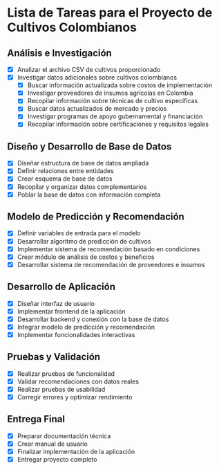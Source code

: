 # Lista de Tareas para el Proyecto de Cultivos Colombianos

## Análisis e Investigación
- [x] Analizar el archivo CSV de cultivos proporcionado
- [x] Investigar datos adicionales sobre cultivos colombianos
  - [x] Buscar información actualizada sobre costos de implementación
  - [x] Investigar proveedores de insumos agrícolas en Colombia
  - [x] Recopilar información sobre técnicas de cultivo específicas
  - [x] Buscar datos actualizados de mercado y precios
  - [x] Investigar programas de apoyo gubernamental y financiación
  - [x] Recopilar información sobre certificaciones y requisitos legales

## Diseño y Desarrollo de Base de Datos
- [x] Diseñar estructura de base de datos ampliada
- [x] Definir relaciones entre entidades
- [x] Crear esquema de base de datos
- [x] Recopilar y organizar datos complementarios
- [x] Poblar la base de datos con información completa

## Modelo de Predicción y Recomendación
- [x] Definir variables de entrada para el modelo
- [x] Desarrollar algoritmo de predicción de cultivos
- [x] Implementar sistema de recomendación basado en condiciones
- [x] Crear módulo de análisis de costos y beneficios
- [x] Desarrollar sistema de recomendación de proveedores e insumos

## Desarrollo de Aplicación
- [x] Diseñar interfaz de usuario
- [x] Implementar frontend de la aplicación
- [x] Desarrollar backend y conexión con la base de datos
- [x] Integrar modelo de predicción y recomendación
- [x] Implementar funcionalidades interactivas

## Pruebas y Validación
- [x] Realizar pruebas de funcionalidad
- [x] Validar recomendaciones con datos reales
- [x] Realizar pruebas de usabilidad
- [x] Corregir errores y optimizar rendimiento

## Entrega Final
- [x] Preparar documentación técnica
- [x] Crear manual de usuario
- [x] Finalizar implementación de la aplicación
- [x] Entregar proyecto completo
